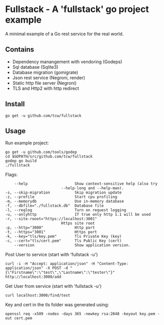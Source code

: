 # Fullstack - A 'fullstack' go project example

A minimal example of a Go rest service for the real world.

## Contains

*  Dependency manangement with vendoring (Godeps)
*  Sql database (Sqlite3)
*  Database migration (gomigrate)
*  Json rest service (Negroni, render)
*  Static http file server (Negroni)
*  TLS and Http2 with http redirect

## Install

    go get -u github.com/tcw/fullstack

## Usage

Run example project:

    go get -u github.com/tools/godep
    cd $GOPATH/src/github.com/tcw/fullstack
    godep go build
    ./fullstack

Flags:

        --help                     Show context-sensitive help (also try
                             --help-long and --help-man).
    -s, --skip-migration           Skip migration update
    -z, --profile                  Start cpu profiling
    -m, --memorydb                 Use in-memory database
    -f, --dbfile="./fullstack.db"  Database file
    -l, --reqlog                   Turn on request logging
    -u, --onlyhttp                 If true only http 1.1 will be used
    -r, --site-rooot="https://localhost:3001"
                             Https site root
    -p, --http="3000"              Http port
    -t, --https="3001"             Https port
    -k, --key="tls/key.pem"        Tls Private Key (key)
    -c, --cert="tls/cert.pem"      Tls Public Key (cert)
        --version                  Show application version.

Post User to service (start with 'fullstack -u')

    curl -i -H "Accept: application/json" -H "Content-Type: application/json" -X POST -d "{\"Firstname\":\"test\",\"Lastname\":\"tester\"}" http://localhost:3000/add

Get User from service (start with 'fullstack -u')

    curl localhost:3000/find/test

Key and cert in the tls folder was generated using:

    openssl req -x509 -nodes -days 365 -newkey rsa:2048 -keyout key.pem -out cert.pem